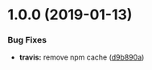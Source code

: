 # 1.0.0 (2019-01-13)


### Bug Fixes

* **travis:** remove npm cache ([d9b890a](https://github.com/frontity/mobx-react-wrapper/commit/d9b890a))
